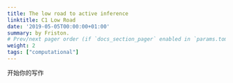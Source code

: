 ```yaml
---
title: The low road to active inference
linktitle: C1 Low Road
date: '2019-05-05T00:00:00+01:00'
summary: by Friston.
# Prev/next pager order (if `docs_section_pager` enabled in `params.toml`)
weight: 2
tags: ["computational"]
---
```


开始你的写作

